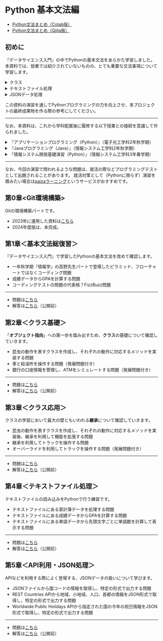 # Python 基本文法編

- [Python文法まとめ（Colab版）](../../2024/Systax/PythonBasic.ipynb)
- [Python文法まとめ（Qiita版）](https://qiita.com/kiryu-3/items/888319c76fd82440f601)

## 初めに
『データサイエンス入門』の中でPythonの基本文法をあらかた学習しました。  
本資料では、授業では紹介されていないものの、とても重要な文法事項について学習します。  

<details><summary>クラス</summary>

- pyファイルを分けるなど、大規模な開発の際にはクラス分けはほぼ確実に行う。
- Pythonでゲームを作りたい場合、ネットに転がっているコードは大体クラス分けをしている。
- 具体的なクラス設計は授業で。本資料の目的は最低限コードを読めるようにすること。
    
</details>

<details><summary>テキストファイル処理</summary>

- 開発において、CSVファイルと同じくらい読み込む機会が多い（？）。
- 本資料を参考にすれば、簡単なしりとりシステムを作るための準備ができる。
    
</details>

<details><summary>JSONデータ処理</summary>

- APIを利用することで、開発の幅を大幅に広げることができる。
- JSONデータの処理は、大体ディレクトリと同じである
- API利用におけるハードルを下げること、そもそもAPIというものが存在することを知ることが、本資料の目的である。
    
</details>

この資料の演習を通してPythonプログラミングの力を向上させ、本プロジェクトの最終成果物を作る際の参考にしてください。

<hr>

なお、本資料は、これから学科配属後に履修する以下授業との接続を意識して作られました。
<details><summary>『アプリケーションプログラミング（Python）』（電子光工学科2年秋学期）</summary>
    
  - Pythonの基本文法の再確認
  - クラスやテキストファイル処理、例外処理など、『データサイエンス入門』で学習していない文法事項も学ぶ
  - その後GUIアプリ制作やアルゴリズムの学習へ
    
  </details>
<details><summary>『Javaプログラミング（Java）』（情報システム工学科2年秋学期）</summary>

  - Javaの基本文法の学習
  - クラス設計の方法（これは言語関係なく重要）
  - 最終的にLINEBotアプリ制作など
 
  </details>
<details><summary>『情報システム開発基礎演習（Python）』（情報システム工学科3年春学期）</summary>


  - AWSのサービスなどを呼び出し、JSONデータ処理
  - 授業で扱うpythonコードを読むために、基本的なクラスの知識の予習が課される（？）
  - とはいっても扱い方は辞書と同じである。ということを本演習を通して学んでおくと一歩リードできるような。

  </details>

<hr>

なお、今回の演習で問われるような問題は、就活の際などプログラミングテストとして出題されることがあります。
就活対策として（Pythonに限らず）演習を積みたい場合は[paizaラーニング](https://paiza.jp/works/mondai)というサービスがおすすめです。


## 第0章<Git環境構築>

Gitの環境構築パートです。
- 2023年に運用した資料は[こちら](https://scrapbox.io/Prmn2023/Git(Prmn2023))
- 2024年度版は、未完成。

## 第1章＜基本文法総復習＞

『データサイエンス入門』で学習したPythonの基本文法を改めて確認します。

- 一年秋学期『情報学』の高野先生パートで登場したピラミッド、フローチャートではなくコーディング問題
- 成績データからGPAを計算する問題
- コーディングテストの問題の代表格？FizzBuzz問題
  
<hr>

- 問題は[こちら](../../Python/2024/Systax/question/PythonBasic_BasicSyntax_Question.ipynb)
- 解答は[こちら](../../Python/2024/Systax/answer/PythonBasic_BasicSyntax_Answer.ipynb)（公開前）

## 第2章＜クラス基礎＞

「**オブジェクト指向**」への第一歩を踏み出すため、**クラス**の基礎について確認していきます。 

- 昆虫の動作を表すクラスを作成し、それぞれの動作に対応するメソッドを実装する問題
- 車と給油所を操作する問題（発展問題付き）
- 銀行の口座情報を管理し、ATMをシミュレートする問題（発展問題付き）
  
<hr>

- 問題は[こちら](../../Python/2024/Systax/question/PythonBasic_BasicClasses_Question.ipynb)
- 解答は[こちら](../../Python/2024/Systax/answer/PythonBasic_BasicClasses_Answer.ipynb)（公開前）

## 第3章＜クラス応用＞

クラスの学習において最大の壁ともいわれる**継承**について確認していきます。 

- 昆虫の動作を表すクラスを作成し、それぞれの動作に対応するメソッドを実装後、継承を利用して機能を拡張する問題
- 継承を利用してトラックを操作する問題
- オーバーライドを利用してトラックを操作する問題（発展問題付き）
  
<hr>

- 問題は[こちら](../../Python/2024/Systax/question/PythonBasic_AdvancedClasses_Question.ipynb)
- 解答は[こちら](../../Python/2024/Systax/answer/PythonBasic_AdvancedClasses_Answer.ipynb)（公開前）

## 第4章＜テキストファイル処理＞

テキストファイルの読み込みをPythonで行う練習です。  

- テキストファイルにある家計簿データを処理する問題
- テキストファイルにある成績データからGPAを計算する問題
- テキストファイルにある単語データから先頭文字ごとに単語数を計算して表示する問題
  
<hr>

- 問題は[こちら](../../Python/2024/Systax/question/PythonBasic_TextFiles_Question.ipynb)
- 解答は[こちら](../../Python/2024/Systax/answer/PythonBasic_TextFiles_Answer.ipynb)（公開前）


## 第5章＜API利用・JSON処理＞

APIなどを利用する際によく登場する、JSONデータの扱いについて学びます。  

- JSONファイルから国コードの情報を取得し、特定の形式で出力する問題
- REST Countries APIから地域、小地域、人口、首都の情報をJSON形式で取得し、特定の形式で出力する問題
- Worldwide Public Holidays APIから指定された国の今年の祝日情報をJSON形式で取得し、特定の形式で出力する問題
  
<hr>

- 問題は[こちら](../../Python/2024/Systax/question/PythonBasic_JSONProcessing_Question.ipynb)
- 解答は[こちら](../../Python/2024/Systax/answer/PythonBasic_JSONProcessing_Answer.ipynb)（公開前）

